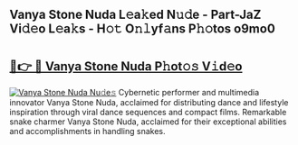 ## Vanya Stone Nuda L𝚎a𝚔ed N𝚞𝚍e - Part-JaZ Vi𝚍𝚎o L𝚎a𝚔s - H𝚘𝚝 O𝚗𝚕yf𝚊ns P𝚑𝚘tos o9mo0

# <h2><a href="http://kf4snt.oniu.top/?m=Vanya+Stone+Nuda">🔗👉 🔴 Vanya Stone Nuda P𝚑ot𝚘𝚜 V𝚒d𝚎o</a></h2>

[![Vanya Stone Nuda Nu𝚍e𝚜](https://i.imgur.com/0qMVB7G.gif)](http://kf4snt.oniu.top/?m=Vanya+Stone+Nuda)
Cybernetic performer and multimedia innovator Vanya Stone Nuda, acclaimed for distributing dance and lifestyle inspiration through viral dance sequences and compact films. Remarkable snake charmer Vanya Stone Nuda, acclaimed for their exceptional abilities and accomplishments in handling snakes.  
